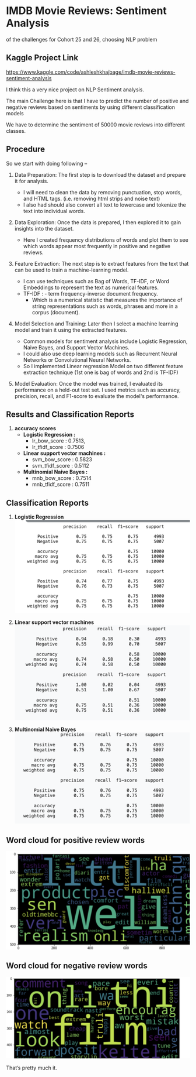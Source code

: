 # IMDB Movie Reviews: Sentiment Analysis
of the challenges for Cohort 25 and 26, choosing NLP problem

## Kaggle Project Link

https://www.kaggle.com/code/ashleshkhajbage/imdb-movie-reviews-sentiment-analysis


I think this a very nice project on NLP Sentiment analysis.

The main Challenge here is that I have to predict the number of positive and negative reviews based on sentiments by using different classification models

We have to determine the sentiment of 50000 movie reviews into different classes.


## Procedure 
So we start with doing following –

1.	Data Preparation: The first step is to download the dataset and prepare it for analysis. 
    - I will need to clean the data by removing punctuation, stop words, and HTML tags. (i.e. removing html strips and noise text)
    - I also had should also convert all text to lowercase and tokenize the text into individual words.

2.	Data Exploration: Once the data is prepared, I then explored it to gain insights into the dataset. 
    - Here I created frequency distributions of words and plot them to see which words appear most frequently in positive and negative reviews.

3.	Feature Extraction: The next step is to extract features from the text that can be used to train a machine-learning model. 
    - I can use techniques such as Bag of Words, TF-IDF, or Word Embeddings to represent the text as numerical features.    
    - TF-IDF : - term frequency-inverse document frequency. 
        - Which is a numerical statistic that measures the importance of string representations such as words, phrases and more in a corpus (document).

4.	Model Selection and Training: Later then I select a machine learning model and train it using the extracted features. 
    - Common models for sentiment analysis include Logistic Regression, Naive Bayes, and Support Vector Machines. 
    - I could also use deep learning models such as Recurrent Neural Networks or Convolutional Neural Networks.
    - So I implemented Linear regression Model on two different feature extraction technique (1st one is bag of words and 2nd is TF-IDF) 

5.	Model Evaluation: Once the model was trained, I evaluated its performance on a held-out test set. I used metrics such as accuracy, precision, recall, and F1-score to evaluate the model's performance.

## Results and Classification Reports 
1. **accuracy scores**
    - **Logistic Regression :**  
        - lr_bow_score : 0.7513, 
        - lr_tfidf_score : 0.7506
	- **Linear support vector machines :** 
		- svm_bow_score : 0.5823
		- svm_tfidf_score : 0.5112
	- **Multinomial Naive Bayes :**
		- mnb_bow_score : 0.7514
		- mnb_tfidf_score : 0.7511


##  Classification Reports 
1. **Logistic Regression**
![Logistic Regression](https://github.com/Ashleshk/IMDB-Movie-Reviews---Sentiment-Analysis/blob/main/images/Screenshot%202023-03-20%20at%2010.09.42%20PM.png)

2. **Linear support vector machines**
![SVM](https://github.com/Ashleshk/IMDB-Movie-Reviews---Sentiment-Analysis/blob/main/images/Screenshot%202023-03-20%20at%2010.10.07%20PM.png)

3. **Multinomial Naive Bayes**
![Naive bayes](https://github.com/Ashleshk/IMDB-Movie-Reviews---Sentiment-Analysis/blob/main/images/Screenshot%202023-03-20%20at%2010.10.26%20PM.png)


## Word cloud for positive review words

![Postive word](https://github.com/Ashleshk/IMDB-Movie-Reviews---Sentiment-Analysis/blob/main/images/Screenshot%202023-03-20%20at%2010.10.45%20PM.png)

## Word cloud for negative review words

![negative word](https://github.com/Ashleshk/IMDB-Movie-Reviews---Sentiment-Analysis/blob/main/images/Screenshot%202023-03-20%20at%2010.10.54%20PM.png)


That’s pretty much it.
